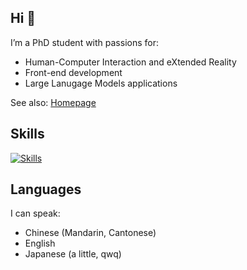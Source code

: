 ## Hi 👋

I’m a PhD student with passions for:

- Human-Computer Interaction and eXtended Reality
- Front-end development
- Large Lanugage Models applications

See also: [Homepage](https://yangzhanz.com/)

## Skills

[![Skills](https://skillicons.dev/icons?i=ts,js,html,css,c,cs,py,matlab,md,latex,swift,r,unity,react,tailwind,vite,docker,express,pytorch,vscode,anaconda,figma,git,github,linux,apple&theme=light)](https://skillicons.dev)

## Languages

I can speak:

- Chinese (Mandarin, Cantonese)
- English
- Japanese (a little, qwq)


<!--
**SN-F-QR/SN-F-QR** is a ✨ _special_ ✨ repository because its `README.md` (this file) appears on your GitHub profile.

Here are some ideas to get you started:

- 🔭 I’m currently working on ...
- 🌱 I’m currently learning ...
- 👯 I’m looking to collaborate on ...
- 🤔 I’m looking for help with ...
- 💬 Ask me about ...
- 📫 How to reach me: ...
- 😄 Pronouns: ...
- ⚡ Fun fact: ...
-->
